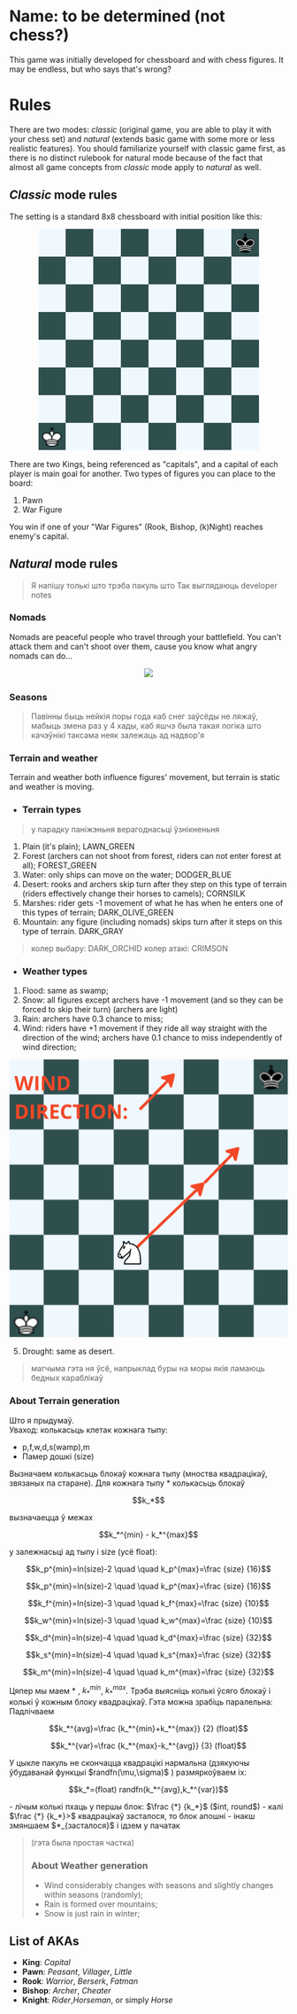 
# Name: to be determined (not chess?)

This game was initially developed for chessboard and with chess figures. It may be endless, but who says that's wrong?


# Rules

There are two modes: *classic* (original game, you are able to play it with your chess set) and *natural* (extends basic game with some more or less realistic features). You should familiarize yourself with classic game first, as there is no distinct rulebook for natural mode because of the fact that almost all game concepts from *classic* mode apply to *natural* as well.

## *Classic* mode rules

The setting is a standard 8x8 chessboard with initial position like this: 

<p align="center">
  <img src="https://raw.githubusercontent.com/holerton/not-chess/master/readme_images/board_initial.bmp" />
</p>

There are two Kings, being referenced as "capitals", and a capital of each player is main goal for another. 
Two types of figures you can place to the board:

 1. Pawn
 2. War Figure

You win if one of your "War Figures" (Rook, Bishop, (k)Night) reaches enemy's capital.

## *Natural* mode rules

>Я напiшу толькi што трэба пакуль што 
Так выглядаюць developer notes

### Nomads
Nomads are peaceful people who travel through your battlefield. You can't attack them and can't shoot over them, cause you know what angry nomads can do...
<p align="center">
  <img src="https://upload.wikimedia.org/wikipedia/commons/e/ea/Mongol_Empire_map.gif" />
</p>

### Seasons

> Павiнны быць нейкiя поры года каб снег заўсёды не ляжаў, мабыць змена раз у 4 хады, каб яшчэ была такая логiка што качэўнiкi таксама неяк залежаць ад надвор'я

### Terrain and weather
Terrain and weather both influence figures' movement, but terrain is static and weather is moving.

 - ### Terrain types
> у парадку панiжэньня верагоднасьцi ўзнiкненьня
 1. Plain (it's plain); LAWN_GREEN
 2. Forest (archers can not shoot from forest, riders can not enter forest at all); FOREST_GREEN
 3. Water: only ships can move on the water; DODGER_BLUE
 4. Desert: rooks and archers skip turn after they step on this type of terrain (riders effectively change their horses to camels); CORNSILK
 5. Marshes: rider gets -1 movement of what he has when he enters one of this types of terrain; DARK_OLIVE_GREEN
 6. Mountain: any figure (including nomads) skips turn after it steps on this type of terrain. DARK_GRAY
> колер выбару: DARK_ORCHID
> колер атакi: CRIMSON

 - ### Weather types
 1. Flood: same as swamp;
2. Snow: all figures except archers have -1 movement (and so they can be forced to skip their turn) (archers are light)
 3. Rain: archers have 0.3 chance to miss;
4. Wind: riders have +1 movement if they ride all way straight with the direction of the wind; archers have 0.1 chance to miss independently of wind direction;
  <p align="center">
  <img src="https://raw.githubusercontent.com/holerton/not-chess/master/readme_images/board_horse_mov.bmp" />
</p>

5. Drought: same as desert.

> магчыма гэта ня ўсё, напрыклад буры на моры якiя ламаюць бедных караблiкаў
 ### About Terrain generation
 Што я прыдумаў. \
 Уваход: колькасьць клетак кожнага тыпу:
 -  p,f,w,d,s(wamp),m
  - Памер дошкі (size)
  
Вызначаем колькасьць блокаў кожнага тыпу (мноства квадрацікаў, звязаных па старане).
Для кожнага тыпу * колькасьць блокаў
<p align="center">
$$k_*$$
</p>
вызначаецца ў межах
<p align="center">
$$k_*^{min} - k_*^{max}$$
</p>
у залежнасьці ад тыпу і size (усё float):
<p align="center">
$$k_p^{min}=ln(size)-2 \quad \quad k_p^{max}=\frac {size} {16}$$
</p>
<p align="center">
$$k_p^{min}=ln(size)-2 \quad \quad k_p^{max}=\frac {size} {16}$$
</p>
<p align="center">
$$k_f^{min}=ln(size)-3 \quad \quad k_f^{max}=\frac {size} {10}$$
</p>
<p align="center">
$$k_w^{min}=ln(size)-3 \quad \quad k_w^{max}=\frac {size} {10}$$
</p>
<p align="center">
$$k_d^{min}=ln(size)-4 \quad \quad k_d^{max}=\frac {size} {32}$$
</p>
<p align="center">
$$k_s^{min}=ln(size)-4 \quad \quad k_s^{max}=\frac {size} {32}$$
</p>
<p align="center">
$$k_m^{min}=ln(size)-4 \quad \quad k_m^{max}=\frac {size} {32}$$
</p>

Цяпер мы маем * ,  $k_*^{min}$, $k_*^{max}$.
Трэба выясніць колькі ўсяго блокаў і колькі ў кожным блоку квадрацікаў. Гэта можна зрабіць паралельна:
Падлічваем
<p align="center">
$$k_*^{avg}=\frac {k_*^{min}+k_*^{max}} {2} (float)$$
</p>
<p align="center">
$$k_*^{var}=\frac {k_*^{max}-k_*^{avg}} {3} (float)$$
</p>
   У цыкле пакуль не скончацца квадрацікі нармальна (дзякуючы ўбудаванай функцыі $randfn(\mu,\sigma)$ ) размяркоўваем іх:
<p align="center">
$$k_*=(float) randfn(k_*^{avg},k_*^{var})$$
</p>
- лічым колькі пхаць у першы блок: $\frac {*} {k_*}$ ($int, round$)
- калі $\frac {*} {k_*}>$ квадрацікаў засталося, то блок апошні
- інакш змяншаем $*_{засталося}$ і ідзем у пачатак
   
>   (гэта была простая частка)
> ### About Weather generation
>  - Wind considerably changes with seasons and slightly changes within seasons (randomly);
>  - Rain is formed over mountains;
>  - Snow is just rain in winter;

## List of AKAs

 - **King**: *Capital*
 - **Pawn**: *Peasant*, *Villager*, *Little*
 - **Rook**: *Warrior*, *Berserk*, *Fatman*
 - **Bishop**: *Archer*, *Cheater*
 - **Knight**: *Rider*,*Horseman*, or simply *Horse*
